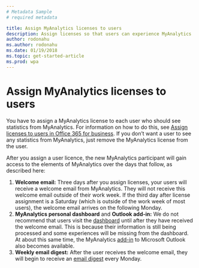 ```yaml
---
# Metadata Sample
# required metadata

title: Assign MyAnalytics licenses to users
description: Assign licenses so that users can experience MyAnalytics
author: rodonahu
ms.author: rodonahu
ms.date: 01/19/2018
ms.topic: get-started-article
ms.prod: wpa
---
```


# Assign MyAnalytics licenses to users

You have to assign a MyAnalytics license to each user who should see statistics from MyAnalytics. For information on how to do this, see [Assign licenses to users in Office 365 for business](https://support.office.com/en-us/article/assign-licenses-to-users-in-office-365-for-business-997596b5-4173-4627-b915-36abac6786dc). If you don’t want a user to see any statistics from MyAnalytics, just remove the MyAnalytics license from the user. 

After you assign a user licence, the new MyAnalytics participant will gain access to the elements of MyAnalytics over the days that follow, as described here:  

1. **Welcome email:** Three days after you assign licenses, your users will receive a welcome email from MyAnalytics. They will not receive this welcome email outside of their work week. If the third day after license assignment is a Saturday (which is outside of the work week of most users), the welcome email arrives on the following Monday. 
2. **MyAnalytics personal dashboard** and **Outlook add-in:** We do not recommend that users visit the [dashboard](../Use/Dashboard.md) until after they have received the welcome email. This is because their information is still being processed and some experiences will be missing from the dashboard. At about this same time, the MyAnalytics [add-in](../Use/add-in.md) to Microsoft Outlook also becomes available.
3. **Weekly email digest:** After the user receives the welcome email, they will begin to receive an [email digest](../Use/email-digests.md) every Monday. 
<!-- [link to Welcome Email] -->
